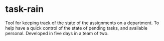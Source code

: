 # task-rain

Tool for keeping track of the state of the assignments on a department. To help have a quick control of the state of pending tasks, and available personal. Developed in five days in a team of two.
